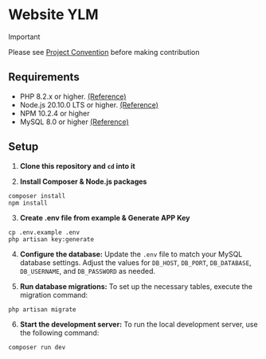 # Website YLM

> [!IMPORTANT]
> Please see [Project Convention](./CONVENTION.md) before making contribution

## Requirements
- PHP 8.2.x or higher. [(Reference)][PHP Download Page]
- Node.js 20.10.0 LTS or higher. [(Reference)][Node.js Download Page]
- NPM 10.2.4 or higher
- MySQL 8.0 or higher [(Reference)][MySQL Download Page]

## Setup
1. **Clone this repository and `cd` into it**

2. **Install Composer & Node.js packages**
```shell
composer install
npm install
```

3. **Create .env file from example & Generate APP Key**
```shell
cp .env.example .env
php artisan key:generate
```

4. **Configure the database:** Update the `.env` file to match your MySQL database settings. Adjust the values for `DB_HOST`, `DB_PORT`, `DB_DATABASE`, `DB_USERNAME`, and `DB_PASSWORD` as needed.

5. **Run database migrations:** To set up the necessary tables, execute the migration command:
```shell
php artisan migrate
```

6. **Start the development server:** To run the local development server, use the following command:
```shell
composer run dev
```

[PHP Download Page]: https://www.php.net/downloads.php
[Node.js Download Page]: https://nodejs.org/en/download
[Conventional Commits Specification]: https://www.conventionalcommits.org/en/v1.0.0/
[MySQL Download Page]: https://dev.mysql.com/downloads/mysql
